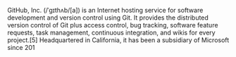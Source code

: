GitHub, Inc. (/ˈɡɪthʌb/[a]) is an Internet hosting service for software development and version control using Git. It provides the distributed version control of Git plus access control, bug tracking, software feature requests, task management, continuous integration, and wikis for every project.[5] Headquartered in California, it has been a subsidiary of Microsoft since 201
